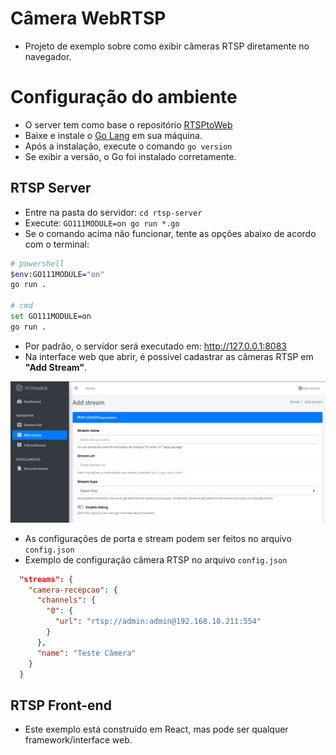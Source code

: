 # Câmera WebRTSP

- Projeto de exemplo sobre como exibir câmeras RTSP diretamente no navegador.

# Configuração do ambiente

- O server tem como base o repositório [RTSPtoWeb](https://github.com/deepch/RTSPtoWeb/)
- Baixe e instale o [Go Lang](https://go.dev/doc/install) em sua máquina.
- Após a instalação, execute o comando `go version`
- Se exibir a versão, o Go foi instalado corretamente.

## RTSP Server

- Entre na pasta do servidor: `cd rtsp-server`
- Execute: `GO111MODULE=on go run *.go`
- Se o comando acima não funcionar, tente as opções abaixo de acordo com o terminal:

```bash
# powershell
$env:GO111MODULE="on"
go run .

# cmd
set GO111MODULE=on
go run .
```

- Por padrão, o servidor será executado em: http://127.0.0.1:8083
- Na interface web que abrir, é possível cadastrar as câmeras RTSP em **"Add Stream"**.

<img src="/rtsp-frontend/src/assets/rtsptoweb.jpg" width="600" alt="RTSPtoWEB">

- As configurações de porta e stream podem ser feitos no arquivo `config.json`
- Exemplo de configuração câmera RTSP no arquivo `config.json`

```json
  "streams": {
    "camera-recepcao": {
      "channels": {
        "0": {
          "url": "rtsp://admin:admin@192.168.10.211:554"
        }
      },
      "name": "Teste Câmera"
    }
  }
```

## RTSP Front-end

- Este exemplo está construído em React, mas pode ser qualquer framework/interface web.
